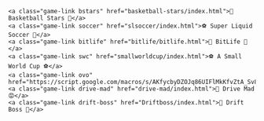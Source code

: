     <a class="game-link bstars" href="basketball-stars/index.html">🏀 Basketball Stars 🏀</a>
    <a class="game-link soccer" href="slsoccer/index.html">⚽ Super Liquid Soccer 🥅</a>
    <a class="game-link bitlife" href="bitlife/bitlife.html">🧬 BitLife 🧬</a>
    <a class="game-link swc" href="smallworldcup/index.html">⚽ A Small World Cup ⚽</a>
    <a class="game-link ovo" href="https://script.google.com/macros/s/AKfycbyDZOJq86UIFlMkKfvZtA_Sv86sKooVRpwVFS2rb38TOT8ExCt3PfR1Y5UAveVuVGlQLw/exec">OVO</a>
    <a class="game-link drive-mad" href="drive-mad/index.html">🚗 Drive Mad 😡</a>
    <a class="game-link drift-boss" href="Driftboss/index.html">🚗 Drift Boss 🤵</a>